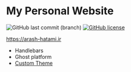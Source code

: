 # My Personal Website

![GitHub last commit (branch)](https://img.shields.io/github/last-commit/hatamiarash7/MyWebSite/master) [![GitHub license](https://img.shields.io/github/license/hatamiarash7/MyWebSite)](https://github.com/hatamiarash7/MyWebSite/blob/master/LICENSE)  

https://arash-hatami.ir

- Handlebars
- Ghost platform
- [Custom Theme](https://github.com/hatamiarash7/MyWebSite_Theme)
